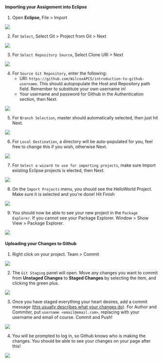 #### Importing your Assignment into Eclipse


1. Open **Eclipse**, File > Import

![](https://lh3.googleusercontent.com/qhCb_nk20sHXQFv63v5DGyZWKjv8j4KF8EP1HxIC5TqpmFFMutQCbYoZujpl_THk1t2Tu7qfVABq70P-4GevLmplcr61sps9s3K3f600A33fhQMdJMZ3Gm4BtET4JBHK3ON6s6vOpuueAVBh6zeuI-O_t3kDzZYXeciAEpe6Cyk4Ivgg5LbLCk_pJxiHxeOwBcUfBy4ZxXa71U66XqVlO-CyFG3tZZzK6qZ5g2jvdxzeeWxn3lV2LEDO3fQkvpuxOUViw2S181Dnz_J1OuCfc56PjLBEcMcks721SLM1hWuSPVhj7afqvZl8ovH8DlflX_aAXYoTashusfhfNZdYUQaWelU16N26b257G5jAWGXnGOnPqBdlFMMo3uyiRul-H7LF6VzJ3JU6tFyQzbNhOxm_3vjumvAb-275d1bd7s6DplVOT8du76-TZqBjs_TZ4B6wBCZKL4WaL5wVaIsaw1FBpCTyx3WAZ0BOMfqwT9Ryp9OcOlF9TcKgAB5ZAr0C79K6GpiXGnVWR50WnRBP5NhVwyp5nAB84LThhH69xuMyXk9cPR5HtKmhP3hUjuJ0hkYngRXZXFkSviyIU8dVpZQwPcKQLmbDqX8qVE0e=w1640-h1032-no)

2. For `Select`, Select Git > Project from Git > Next

![](https://lh3.googleusercontent.com/7LcR6c1jJEOtr2oazYte7_hQw7LeJF5tmgtH-ra7g9lts8G5SNVl-y89kVidCUkhac1uUopm8lVbhA0j-ARjz1rRDb76y0CeGprOgZs0HsDFhY85eufhuCbrBtnDpfn8pEYZBwwjV3Z7-lH89WvwTSes4T0Xe8qAfSD7KbF_UpYZPwpEIoBtFNDJP2mCBXRMxFsrgrf6-oOLQXUAY3PGo_riXn8gMASU_ppm6KbSc1u5rRyowVjhrXYd_at7RnxhJ8HlFKctOsW8uje_hlOabs6udb-Tw4YKy7SfG6ZydcRyDYuRkeggPp5Z6PogqSeyycaHAKbdLyvMWP4IzR0MSJJO1Xq_NC5K_PRGt_CIQ_Sf1Tckj0BQrkRcQeC7hZfNfwpuiZYMXzaU2yg1haK-0ZcFesIMtCxoIQvVa_rQd9wlKjecLTqLzaUL4M3ZAhRT89qqjljcRj_GHkjESJHHzRUEBHxvOQHdUhMGOtMimCpw5A97TAn81EigQEK35tMNPOFACMTWzKa9ZaadYepavyCPOktHXDjiRmql0liO5cuBoIA_0VvPvSyVhtg174FC0igY1CDcDXvBQeWT718SVZuWmb_Wh4WKWUgPKdn7=w1050-h440-no)

3. For `Select Repository Source`, Select Clone URI > Next

![](https://lh3.googleusercontent.com/jlX8Uwg6uq_niB8C5B0Wgkqpd1IqyVutyPxpsoGaYnHfS8YmI8bd8IKEvjxqVK44yeN3Zm2fDNtcSQQS_UjCtMIv1XNNS-EMTsvUQT_lYMvrWiLdhV0LrTCKoHp0AMGc80PgS1vUINOOKVwpJ65h7D9gtuSIULVVRTqHSqfeN4MgTe7HKL1F_z1pQfhQkcmorktDiVKjYarebMbjDAM3KdVJzAbo83-Y5OT_OIb0IDnXZdIZxzRjDNa-JAM5aSS25fZTjkoGyL0iO8K6wb8FdSnQBUMPp3ioi5le52NSC0x1tWki7U-UG_CEGklMOYEOvffv2tucteqbClklqnGwVjRKuR8lzvUk78IUBANFsQDC0hGa75Mv74cr7Z97Lwq0lzam93Be8qRKbS-D2rCbosDGuiwgacfF-zZMeHpE5-kT0aQtvYb8nLhb3gESrhqL2Eo_4mObay637YTwbrk3kWyLSuTB7UPL-5kZ4koLdnGNyEYrqW8JMXDW7QpPePl0XZclxB0kw5OwMWRapXCiDFhc1Nmja3DoSGuqYAXzrzfSWbr6RubhYs5NXr-l1qe56AlLsssDphqtnTb7gbI2pPxhxvNZlL9cfMxF1zQz=w1054-h352-no)

4. For `Source Git Repository`, enter the following:
   - URI: `https://github.com/WilcoxAPCS/introduction-to-github-username`. This should autopopulate the Host and Repository path field. Remember to substitute your own username in!
   - Your username and password for Github in the Authentication section, then Next.

![](https://lh3.googleusercontent.com/mA_s5zjTm92G1VDxIVb_ALcD2RLzgvVm79bxQx1Oh7M69jd9smCMnug8sxjnF2ImYHHjFojebpOqLSBk91d7MkB2Id6Q1M79K9t2RkdeTXf_dv-d7bLznVFi0iIh2P65cH63QYrbZ6NoJlH3cl-nd4YCRk5YuVbrsq0whPARCr2cnOYAgZNQNANEZ6VXzbsde51pQsLCAMG_Dp8LFnG7st9Jh456AyCYSS5SPoi7KtjCVR6_l3hxIcb5IxQgcFTk4a6Fh7qelzeOtkEtobNlJjsI4x-kA11biW_dS81mLTSTKkpoAt5rAwiZCxHHDCHhceULanKpX6lox76dqrVf5LZ5yY_Vw9TV5QgyrXyI01C-KUG-hweqNsLctGQyQ77kIVKaKbaaArZHy9zaCZH4_i10K7gl5vgx5DhuR3scAC73gJan1W2qBvlBn6Uu0TGSGegqV1iE2SsQ6OeeOnpGHiJozo5MyKh80q6puDSoQ91rwq8BSugsty8IBr_T9hFgbwhr78pl-HCnjRjR_72vbn1JuEC4PrzsZ8CAhczSbALQm2e0JGTu0uAEiYqAqX8sMBs3Dw_aWR0RVrVnq7MXyq0cMa2FPidnl1zdgvzS=w1246-h1102-no)

5. For `Branch Selection`, master should automatically selected, then just hit Next.

![](https://lh3.googleusercontent.com/-abfEVbTj7Pf8OlKuxV7fWjukCJCll-zgbsBnM_dkmaH1olt5VOn6SHb2ezQJ_8D20UloitW-A7J-1QmxAu9lWdcS5G_KwCfOHhWEwhSmf9Ft0Zz8hxFgy110SJLmfYsLsZoqeCzk41A3FHV4NrD92LRCDamAe4WQPD7zw6O6myiMMqHHtVEerLkPss0sfCRvjAQB-kM3kwQEgifxZEX81sH8yYWFNLAq4Po-o2AYqX2-WnCYHk8QwxUYazyTJzgu6ug-76IFcLT7BrqS3acy_2DCe8qWgsP-HA4KvYTCyaMzIrl1lotxKLHU-_r85RMZxKIDFGq_D7E-z3MBIQM8ZNujjQWRC3Jvxw3HNnPFmgSV5Eq4Hu-q3IoEGyWTiV9oJsbB4bNOepj9oK27hkqlxDx3BpMQUsVgdNNzWW0V1uLNq-PsZFYfVUz1yoTWRMAMoDaPTPVmJdnqE7ff9oZCOUSA4Gn2nvBM5M45kxinQrvM0f_ZMAznnccx2ZoMm73LPHaI19HIg5l43JirQH7UNMqo1sI6vGfw6HtO_xHCYa9JC7q3SjBjIbLE0gmrYqaVYSqCvds3kKM--btF0cJPcvuhfoVcMMMs94AvB_D=w1244-h1106-no)

6. For `Local Destination`, a directory will be auto-populated for you, feel free to change this if you wish, otherwise Next.

![](https://lh3.googleusercontent.com/muzdo8aO-SZQp09xSZg45Ogfp_GYpD93_uchbguLNxkq2yoT8xQxJp3PS8JjQa1O2Fs7_xh65rLXMhva3JwVkz-izKkNwCx2ejUmN4Up4nhBzWMf1eDCMRwHDq18S2XQRPcpuLCD3L7QHmsnTmjzX_FBZnT6juGnhx7jOJ0OFzaIHrrtrTudv9onoxLJAU4Sxc0Pdajg-a0aXwIiewl23X0o149mbqr1jU1ORdvahkWe65KAwoXD3kb9Ie8d2bMiaQS0yKIyc0WvTp0KnNvlyDYx7wVVXESLkHaSqNiFSw_PraTL_5M3pO3iFysyIw0ORDwPV1owmtOWQqUb8NAEqxvhK5E2DudeIq-oU7cqeec_qEfYVQ_RncggrTu7i9qOrZlwlXYLiFjnGteLhNd3XHAt0rCxaJLh2tYFF0gaxmGE5xyLMbPg5X4TYv2hhYjIwX6Tzdmj6KtHqCG1q_hyJ2Dzz_Ecmnkk-0tYefbIiPe7jjbc5vS5MuKh_puzF05p6jWO0frPGFUX1OwtKlpQ9yN_oVRUJXw48xeXOTbNp55eGjZfUVRw4xi_3X51CtExgksytbA6eTfDh5ByxT2cWltHT2hahj01y_oSe2P-=w1246-h1104-no)

7. For `Select a wizard to use for importing projects`, make sure Import existing Eclipse projects is elected, then Next.

![](https://lh3.googleusercontent.com/MQudi6GxrZ9-pvvIFcQ5Hivj2c1xj5ST8HB0SOvfJ57HofxKlzmTCcR75pqnrEqokQfBUyX-RG8lwQHdxc4vi6mUq37E4XgNEoqLjH1dbffS0FkDl4sCwg_6_AvVHqpV2CAjZQgpxiCRfUsphFkX9gAqvhICM-ARWg3WtxH_4u3hnB1D4ZN_WgER89D_kut-H-Ac9BPWysMOfBZvyL6r5lA1ga8ZmL7qNz4SYq2nFTNiAeQK_a1S5uzUY9fRdisCnQQTqm_3YKLah8SQVHMg6GrnriP7-DaU2mLJXnXXIzKHwExH2hQf_deWHlBFgj-XhKEoAs5K4_QEawRXdJWiT4U9UcV_jvaWV_nVp77gBbc56UEEe18ONDiAPnqucxc4jSFOhGssUg01rje8q4gHoJLid_fCmvkRibkAqggOC0NJ_yM8HxMi3N346hn0D0ylnX3iNkGKwgUj3jdjufMkcLn4r5iejxjpePvEUqqJaGMAwVYynRyhYTMriyZqwD2R5ORWr4F7jKuA9r77Nrcx5HjS5pBhMVhvjp1U1U_cwpDOREQJOa6mJTfcxO9-bk2J_AwGf51f4FYcF4ix8Joq1QN-0EjJSbELpaE_rr94=w1246-h1108-no)

8. On the `Import Projects` menu, you should see the HelloWorld Project. Make sure it is selected and you're done! Hit Finish

![](https://lh3.googleusercontent.com/Rh1LB5MvaGFTts0FN0it1K0q2N_6hw8otdfLdOxk5GtQzxTMLJci4cd2n8jqooTqQhm9X_rOsAyYs1_nFTR-1tRPbzBX1CzWYIhC6KV0CgOff6uSiDxQuKxV7bslfyCLtFLEHZaTI5oMFhV8zmO5BNjKrj66rD5MqSVcjjYV3GQbaK1PyMuA0ydAHmjb7BL66ZcYoc9cfPziquN7H_PF27CTEzvHA0U2QOJjunWfuOUY-EsuDfJGdAVM2pQJquCIwSu5GArlZxxHHk74OPyuyGTj0l1i6kVJEhtThcxpBjt_KPc1SfcWxSFvoEP6WfzdY5EGD-bk_Rgo7uqL-evMrB7agsNd46hBIltNc4f21Ceq5CKlrGKIN-nOIewkh70O9tTCl5wN_9nllSffl1fWAXDkI7wi2germkGzl2t0pNxWcWNGb3UxQVWIV1SEBgMvnsE23TJwaupsIWypK14_NtMY7obGdwRYIdPNKR5kdAkl2ZUvQV3L0YiBBVafL8W1KJIRMuUs1eGOf9y8jw9U5ZhrqOSsxfD2yesRxW5tOTGDcznCgMvZGrCRQIkm31NSyGcty0SzoBFn8LP-dpiGEpjpV2oAqZE-gQBcxbAF=w1206-h1098-no)

9. You should now be able to see your new project in the `Package Explorer`. If you cannot see your Package Explorer. Window > Show View > Package Explorer.

![](https://lh3.googleusercontent.com/pZ2L86DcaO-fgudyX903n54lzxGzEd6cfKEDVPnu3ppS-WCLVyBJqO_nCD393zGd7IUaiHWrtWdqLzoyznzQBupetoV0wN8ghdiOm209pyoSQrhoOnqpq3V8SJsf3_pp7eeO7-suNJOffg824yn8a3t-5nsro-7svBPeO8IgtBx4hqVyXxejZ1HZbZ6Sq2e5jTcng3lDL4TJbeuvWaF-qwZF4b2SvyPk9gcyXpc7mlqIroR7bUDOO9JkJ6wiVYw3d6TsAuaPknJGmvxCj9DoME9g_ECvRIFeFgAbrSyVVS3Kdcfe0rUmPh24FEAsqH-sbOvNjy77kjv3xroQWC1X7NAVHcvDi7B3ABIqt56cdxDGxIa0xOaqn9COk8ZdsdDutLLTGhshVc_vl-djfOSPbwOMdFcfMXzIoA6C4_UPswDrAYF9ANnucO6ZXHgxqXvH8BQsg5kxr4q95cEK2nxE9CQz0xb_NLXQH5jMK9KNocF9x9nO4xgYH2OiT61q6GEYjVvfQjqqXkRLj1_eFtEGPy7knlGHyUnsZ0nvZvrxppxL1pGHcB70oxHE-PaWaps8EV3YKjEuTj2c-a1eQbvfzrCUhbZ6MyMhzpjpe7Oj=w2162-h884-no)

#### Uploading your Changes to Github

1. Right click on your project. Team > Commit

![](https://lh3.googleusercontent.com/0rZDNAFKekrg_8be5lsk7NxoDWTemUs5fF076hub9VbY4tKHu4qTIRBfkH2z6I7q-Ou00KRae3iI7yDrcCIGFNzAhVXDWQ3RMYsQ3aOfQdCXF9yJgW4ts0GDSVsPNV_lBE5xn18gnzl1X8rhBkZarF3nFfvI06XG0ojvqa50GPaP5FriO5CwjaYEjltB2TFTAtQijveFB6OTGNvmJ-4K0QUDK1srr6GlKC4Vn5ywFy9EhWqjNRfUx-ZxGop47Famcx3yY8fXKWL7zyTE8t8NrFiWExvwm35hYoufwtXP8LpruEXRysFpkzJXl-XDz-A96LO_XsCfdQTJTxdfazwZBS63VM4Ys1rOjjxwKDGPUnjPhYjFsF1EB-gY529yioOBCT6GTTCParyXhCTsZibZsyuIQgZnT-LB6uaFGDIg_4SH9qkn3VPQBHNv9Jj9ltGO-q21McODxLoX8YNczinbPi88-YCO_Bz431ehk8x5C7MXpmFZZJEhCRxzUuQf5rLlYmVM-nKQELN17vlLt9wyPBaPH2S61EyAH0SddCvb4AzPfnaBgw-8sqCDwVUEnSP4n_Ff0GbQ3pTGOY2cfYR024CLnVL7dEZPkkwFz9_X=w1820-h1476-no)

2. The `Git Staging` panel will open. Move any changes you want to commit from **Unstaged Changes** to **Staged Changes** by selecting the item, and clicking the green plus.

![](https://lh3.googleusercontent.com/MCaMAb3cX2TzudwZdM6TMbainWo6RUMunVfc8KRmCuIpueH_Fei_fo8RM3bF5mW1ruRED0CTODitXk7KAk4zh_I6xQQ8ZwB0ohJALFIdSX3Gk4uuaSdTxXUPBFrgH8SUAWYX64QYZuc3XcgBHuWMlnwkMZHsNbbc7IuFtNuc5zzyVosT34STpaxC_F_CWdZkNpDlRUYnXmGRMfk78HuyDrd9TTQfFOmpUk4KQpH47sJMp7giur_cagzIxjJhMo9RMIRSXJRro_qEeLus3YNhH_PJISFj7hlj8qCyWuytA1S_s7PBJfd6qLDuHoh7OshxHd54ckyP-Kx_Fj-_CpzD_Y2FS0hIoTVRrz1SnCh3C62OXfl1Mzc3Ls_PPyHtYueWN6pu_cLVeIGVv4o85VrTUUV10MdFKE--OoCdj2vQoPW6ifFdB6XTX8Vw9seWXHlnO6TSE6vJQ4P-ztF3JYklo-clMYuXWup5yPe3yUsM9-k3VkRkdRK8GZZO2mEjK1ki-6RUuVEPPw7yPMoJCJlDfKUxQBvMzQhr26t3NGI4WB_H5AwjJuCqKqgFNq0s6GrFdyAxPENk0Y_JcTugMVaOYv9nab_Q1MEeKBSCPYRR=w1396-h1070-no)

3. Once you have staged everything your heart desires, add a commit message ([this usually describes what your changes do](https://chris.beams.io/posts/git-commit/)). For Author and Commiter, put `username <email@email.com>`, replacing with your username and email of course. Commit and Push!

![](https://lh3.googleusercontent.com/bPNkWjpbNQa19MaHV_tDZVe0MxnMCbFaqDBOSlH3hP0TnL8KKdLQyGBRiAvdMMBATmkt0fspRj4ct5al9-QUxRwMnmLx5OZ_5zsddNLYGo7ofnp6WZwVKToppU2RxbbPNnKe8yGj7SOI-w6DJ7YUAHEEKQsHcUKUshgBHiybxunmVoF9cad3HtMG9fdCBaq2Dnf2UGTSylgny0woogu8ogE-UeSSBerl141pxaSif7nTayh2dzSBB6aEMJ_61Cy0iWO2vCpZ0uK7tMmOjm2ReNsoPtlBTfO0evnWI2s1o06geA1JxJpwOHo9UrkL6xH0xCFkrrdLRuFC7of4XAKa67_n_O7Rq3pnDeXEo00BnCv_UfevuMTOEwisWDToHSffc-GfJq7twxpCoD7Q8ZOCadLk24FslPZa9EPebC_vuHgkqiZ9NuayGo0OoL60d-68bFXBOmFBN4Bkp3hkGfDAqDFvz6hrG6YrY2N2vP94drX970T_cAmM3z7mT7swNKsc-HCurZz4q3hZu61e8km5_I354bYR38Pp1_j91IylMQYduxeSBp7_qTwFUvROBmX9crHaXDasNnQeti5EI_0_mr3EskDmnYMHEflSIepM=w1392-h1060-no)

4. You will be prompted to log in, so Github knows who is making the changes. You should be able to see your changes on your page after this!

![](https://lh3.googleusercontent.com/qOsUaQCE2cpSXDG9Sm5LLNkK0hh1xBKevUiv-Jei15Jq-D2jfzK0vIcZGcLaz-efHOFQYbzp-GxyH66Z8Y12anXBcAZaIctR_140VxPxK3EpPACeREUGhYZNbv-pfIBNkEZlxVm04VQyD6tg3DTzR1LoaejSATUymlr7I-mNosC8OLDKQoJOmAUXBde_bSdXZgP40z9RbUrBMbVNQv3YSnCx8f7ojzUJJCtY0SjTiEG4Zu0dDCLpuK4kpxddL03WaBj0PCDrBmWk9se3XRJpOk7OowJdPmRPjjuj2iH8zExCz6FUyuVu2r-RobPxS78H0c8PKI8gGVnZmuU2c40odTkrCEdk0VS2lYetp5o040eGmAec9RqZTOlfcVvyKWazYEXyXQWibzBNQW_7dPdkWBin8gmEhVfKeNIhB1zKsi5DQU-Jp8eKIJiN0RkWLxu2KYygSyXi1gHA3W0U5K2z7AbFEnvXXKyozKBa5aDJBHFa1ypKqeuOa5NiCo1bTPwg2P2Y4czfUR_1f2HuUnvqDZK1k8QaKZl5y5bLDB2UOE2T6_lmEz5DLgKNHguWWhNUSK6VvFIUUqOfTQmeEHO2clNdz86YLrIw_Mop5Pq7=w976-h338-no)
